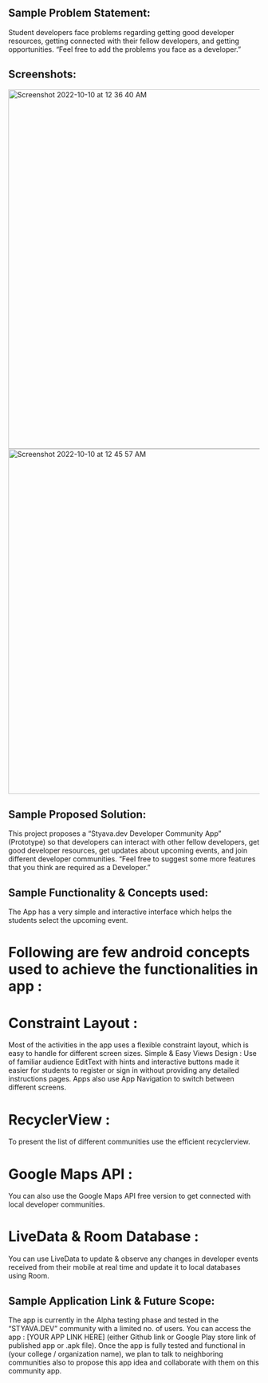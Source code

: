 ## Sample Problem Statement:
Student developers face problems regarding getting good developer resources, getting connected with their fellow developers, and getting opportunities. 
“Feel free to add the problems you face as a developer.”

## Screenshots:

<img width="721" alt="Screenshot 2022-10-10 at 12 36 40 AM" src="https://user-images.githubusercontent.com/61946155/194775840-feb0ff31-54c1-4f05-80f6-02ed6c9dc39a.png">

<img width="692" alt="Screenshot 2022-10-10 at 12 45 57 AM" src="https://user-images.githubusercontent.com/61946155/194775844-a249acdf-9731-4b3b-a0eb-f352b5476f3c.png">



## Sample Proposed Solution:
This project proposes a “Styava.dev Developer Community App” (Prototype) so that developers can interact with other fellow developers, get good developer resources, get updates about upcoming events, and join different developer communities.
“Feel free to suggest some more features that you think are required as a Developer.”

## Sample Functionality & Concepts used:
The App has a very simple and interactive interface which helps the students select the upcoming event. 
# Following are few android concepts used to achieve the functionalities in app :
# Constraint Layout : 
Most of the activities in the app uses a flexible constraint layout, which is easy to handle for different screen sizes.
Simple & Easy Views Design : Use of familiar audience EditText with hints and interactive buttons made it easier for students to register or sign in without providing any detailed instructions pages. Apps also use App Navigation to switch between different screens.
# RecyclerView : 
To present the list of different communities use the efficient recyclerview. 
# Google Maps API : 
You can also use the Google Maps API free version to get connected with local developer communities.
# LiveData & Room Database : 
You can use LiveData to update & observe any changes in developer events received from their mobile at real time and update it to local databases using Room. 

## Sample Application Link & Future Scope:
The app is currently in the Alpha testing phase and tested in the “STYAVA.DEV” community with a limited no. of users. 
You can access the app : [YOUR APP LINK HERE] (either Github link or Google Play store link of published app or .apk file).
Once the app is fully tested and functional in (your college / organization name), 
we plan to talk to neighboring communities also to propose this app idea and collaborate with them on this community app.

